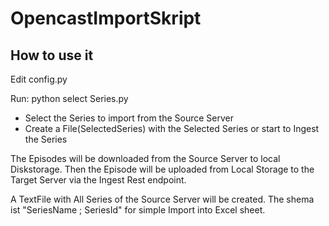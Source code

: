 # OpencastImportSkript

## How to use it
Edit config.py 

Run:
python select Series.py
 - Select the Series to import from the Source Server
 - Create a File(SelectedSeries) with the Selected Series or start to Ingest the Series
 
 The Episodes will be downloaded from the Source Server to local Diskstorage.
 Then the Episode will be uploaded from Local Storage to the Target Server via the Ingest Rest endpoint.

A TextFile with All Series of the Source Server will be created. 
The shema ist "SeriesName ; SeriesId" for simple Import into Excel sheet.
